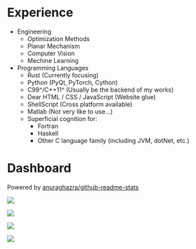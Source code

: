 # Experience

+ Engineering
  + Optimization Methods
  + Planar Mechanism
  + Computer Vision
  + Mechine Learning
+ Programming Languages
  + Rust (Currently focusing)
  + Python (PyQt, PyTorch, Cython)
  + C99^/C++11^ (Usually be the backend of my works)
  + Dear HTML / CSS / JavaScript (Website glue)
  + ShellScript (Cross platform available)
  + Matlab (Not very like to use...)
  + Superficial cognition for:
    + Fortran
    + Haskell
    + Other C language family (including JVM, dotNet, etc.)

# Dashboard

Powered by [anuraghazra/github-readme-stats](https://github.com/anuraghazra/github-readme-stats)

![](https://github-readme-stats.vercel.app/api?username=KmolYuan&show_icons=true&include_all_commits=true)

![](https://github-readme-stats.vercel.app/api?username=KmolYuan&show_icons=true&hide_title=true&hide=stars,prs,issues,contribs)

![](https://github-readme-stats.vercel.app/api/top-langs/?username=KmolYuan&langs_count=7&layout=compact)

![](https://github-readme-stats.vercel.app/api/wakatime?username=KmolYuan)
